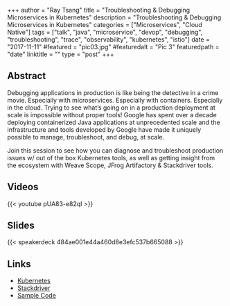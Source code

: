 +++
author = "Ray Tsang"
title = "Troubleshooting & Debugging Microservices in Kubernetes"
description = "Troubleshooting & Debugging Microservices in Kubernetes"
categories = ["Microservices", "Cloud Native"]
tags = ["talk", "java", "microservice", "devop", "debugging", "troubleshooting", "trace", "observability", "kubernetes", "istio"]
date = "2017-11-11"
#featured = "pic03.jpg"
#featuredalt = "Pic 3"
featuredpath = "date"
linktitle = ""
type = "post"
+++

## Abstract
Debugging applications in production is like being the detective in a crime movie. Especially with microservices. Especially with containers. Especially in the cloud. Trying to see what’s going on in a production deployment at scale is impossible without proper tools! Google has spent over a decade deploying containerized Java applications at unprecedented scale and the infrastructure and tools developed by Google have made it uniquely possible to manage, troubleshoot, and debug, at scale.

Join this session to see how you can diagnose and troubleshoot production issues w/ out of the box Kubernetes tools, as well as getting insight from the ecosystem with Weave Scope, JFrog Artifactory & Stackdriver tools.

## Videos
{{< youtube pUA83-e82qI >}}

## Slides
{{< speakerdeck 484ae001e44a460d8e3efc537b665088 >}}

## Links
- [Kubernetes](https://kubernetes.io)
- [Stackdriver](https://cloud.google.com/stackdriver/)
- [Sample Code](https://github.com/saturnism/spring-boot-docker/tree/master/examples-java)

